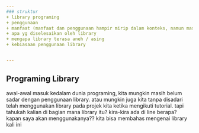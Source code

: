 ```yaml
--- 
### struktur
+ library programing
+ penggunaan
+ manfaat (manfaat dan penggunaan hampir mirip dalam konteks, namun masih bisa di pisahkan)
+ apa yg diselesaikan oleh library
+ mengapa library terasa aneh / asing
+ kebiasaan penggunaan library


--- 
```

## Programing Library
awal-awal masuk kedalam dunia programing, kita mungkin masih belum sadar dengan penggunaan library. atau mungkin juga kita tanpa disadari telah menggunakan library pada projek kita ketika mengikuti tutorial. tapi tahukah kalian di bagian mana library itu? kira-kira ada di line berapa? kapan saya akan menggunakanya?? kita bisa membahas mengenai library kali ini